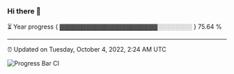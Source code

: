 ### Hi there 👋

⏳ Year progress { ▓▓▓▓▓▓▓▓▓▓▓▓▓▓▓▓▓▓▓▓▓▓░░░░░░░░ } 75.64 %

---

⏰ Updated on Tuesday, October 4, 2022, 2:24 AM UTC

![Progress Bar CI](https://github.com/arthurbuhl/arthurbuhl/workflows/Progress%20Bar%20CI/badge.svg)
